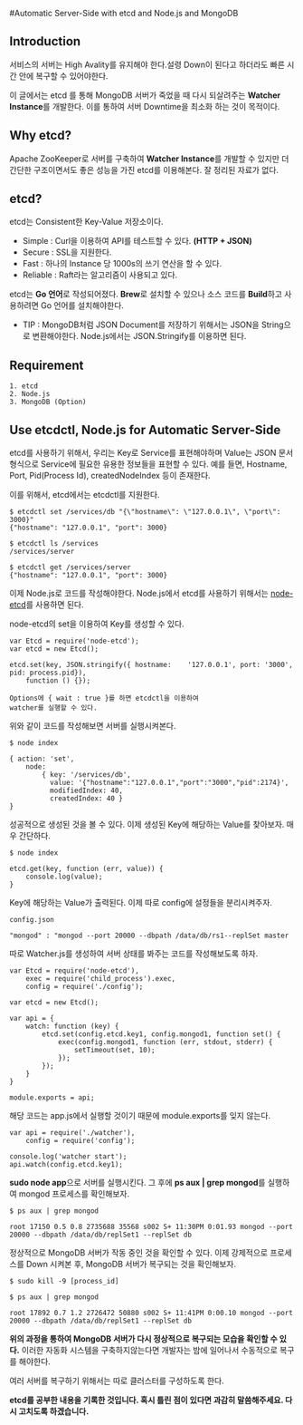 #Automatic Server-Side with etcd and Node.js and MongoDB

## Introduction

서비스의 서버는 High Avality를 유지해야 한다.설령 Down이 된다고 하더라도 빠른 시간 안에 복구할 수 있어야한다. 

이 글에서는 etcd 를 통해 MongoDB 서버가 죽었을 때 다시 되살려주는 **Watcher Instance**를 개발한다. 이를 통하여 서버 Downtime을 최소화 하는 것이 목적이다.

## Why etcd?
Apache ZooKeeper로 서버를 구축하여 **Watcher Instance**를 개발할 수 있지만 더 간단한 구조이면서도 좋은 성능을 가진 etcd를 이용해본다. 잘 정리된 자료가 없다. 
	
## etcd?

etcd는 Consistent한 Key-Value 저장소이다.

* Simple : Curl을 이용하여 API를 테스트할 수 있다. **(HTTP + JSON)**
* Secure : SSL을 지원한다.
* Fast : 하나의 Instance 당 1000s의 쓰기 연산을 할 수 있다.
* Reliable : Raft라는 알고리즘이 사용되고 있다.

etcd는 **Go 언어**로 작성되어졌다. **Brew**로 설치할 수 있으나 소스 코드를 **Build**하고 사용하려면 Go 언어를 설치해야한다.

* TIP : MongoDB처럼 JSON Document를 저장하기 위해서는 JSON을 String으로 변환해야한다. Node.js에서는 JSON.Stringify를 이용하면 된다.

## Requirement

	1. etcd
	2. Node.js
	3. MongoDB (Option)

## Use etcdctl, Node.js for Automatic Server-Side

etcd를 사용하기 위해서, 우리는 Key로 Service를 표현해야하며 Value는 JSON 문서 형식으로 Service에 필요한 유용한 정보들을 표현할 수 있다. 예를 들면, Hostname, Port, Pid(Process Id), createdNodeIndex 등이 존재한다.

이를 위해서, etcd에서는 etcdctl를 지원한다.

	$ etcdctl set /services/db "{\"hostname\": \"127.0.0.1\", \"port\": 3000}"
	{"hostname": "127.0.0.1", "port": 3000}
	
	$ etcdctl ls /services
	/services/server
	
	$ etcdctl get /services/server
	{"hostname": "127.0.0.1", "port": 3000}
	

이제 Node.js로 코드를 작성해야한다. Node.js에서 etcd를 사용하기 위해서는 [node-etcd](https://github.com/stianeikeland/node-etcd)를 사용하면 된다.

node-etcd의 set을 이용하여 Key를 생성할 수 있다. 
	
	var Etcd = require('node-etcd');    
	var etcd = new Etcd();
	
	etcd.set(key, JSON.stringify({ hostname: 	'127.0.0.1', port: '3000', pid: process.pid}), 
		function () {});
		
	Options에 { wait : true }를 하면 etcdctl을 이용하여
	watcher를 실행할 수 있다.
		
위와 같이 코드를 작성해보면 서버를 실행시켜본다.

	$ node index
	
	{ action: 'set',
  		node: 
  			{ key: '/services/db',
     		  value: '{"hostname":"127.0.0.1","port":"3000","pid":2174}',
     		  modifiedIndex: 40,
     		  createdIndex: 40 }
    }
    
성공적으로 생성된 것을 볼 수 있다. 이제 생성된 Key에 해당하는 Value를 찾아보자. 매우 간단하다.

	$ node index
	
	etcd.get(key, function (err, value)) {
		console.log(value);
	}

Key에 해당하는 Value가 출력된다. 이제 따로 config에 설정들을 분리시켜주자. 

	config.json
	
	"mongod" : "mongod --port 20000 --dbpath /data/db/rs1--replSet master

따로 Watcher.js를 생성하여 서버 상태를 봐주는 코드를 작성해보도록 하자.

	var Etcd = require('node-etcd'),
    	exec = require('child_process').exec,
    	config = require('./config');

	var etcd = new Etcd();

	var api = {
    	watch: function (key) {
        	etcd.set(config.etcd.key1, config.mongod1, function set() {
            	exec(config.mongod1, function (err, stdout, stderr) {
                	setTimeout(set, 10);
            	});
        	});
    	}
	}

	module.exports = api;

해당 코드는 app.js에서 실행할 것이기 때문에 module.exports를 잊지 않는다.

	var api = require('./watcher'),
		config = require('config');
		
	console.log('watcher start');
	api.watch(config.etcd.key1);

**sudo node app**으로 서버를 실행시킨다. 그 후에 **ps aux | grep mongod**를 실행하여 mongod 프로세스를 확인해보자.

	$ ps aux | grep mongod
	
	root 17150 0.5 0.8 2735688 35568 s002 S+ 11:30PM 0:01.93 mongod --port 20000 --dbpath /data/db/replSet1 --replSet db
	
정상적으로 MongoDB 서버가 작동 중인 것을 확인할 수 있다. 이제 강제적으로 프로세스를 Down 시켜본 후, MongoDB 서버가 복구되는 것을 확인해보자.

	$ sudo kill -9 [process_id]
	
	$ ps aux | grep mongod
	
	root 17892 0.7 1.2 2726472 50880 s002 S+ 11:41PM 0:00.10 mongod --port 20000 --dbpath /data/db/replSet1 --replSet db
	
**위의 과정을 통하여 MongoDB 서버가 다시 정상적으로 복구되는 모습을 확인할 수 있다.** 이러한 자동화 시스템을 구축하지않는다면 개발자는 밤에 일어나서 수동적으로 복구를 해야한다.

여러 서버를 복구하기 위해서는 따로 클러스터를 구성하도록 한다.

**etcd를 공부한 내용을 기록한 것입니다. 혹시 틀린 점이 있다면 과감히 말씀해주세요. 다시 고치도록 하겠습니다.**
